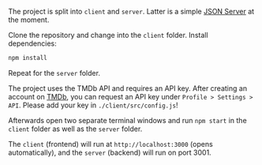 

The project is split into `client` and `server`. Latter is a simple [JSON Server](https://github.com/typicode/json-server) at the moment.

Clone the repository and change into the `client` folder. Install dependencies:

```sh
npm install
```

Repeat for the `server` folder.

The project uses the TMDb API and requires an API key. After creating an account on [TMDb](https://www.themoviedb.org), you can request an API key under `Profile > Settings > API`. Please add your key in `./client/src/config.js`!

Afterwards open two separate terminal windows and run `npm start` in the `client` folder as well as the `server` folder.

The `client` (frontend) will run at `http://localhost:3000` (opens automatically), and the `server` (backend) will run on port 3001.




